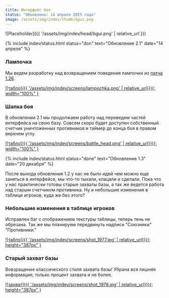 ```yaml
---
title: Интерфейс боя
status: "Обновлено: 14 апреля 2025 года"
image: /assets/img/indev/thumb/bgui.png
---
```


<p style="display: none">Разработка боевого интерфейса ведется здесь.</p>

![Placeholder]({{ '/assets/img/indev/head/bgui.png' | relative_url }})

{% include indev/status.html status="don" text="Обновление 2.1" date="14 апреля" %}

### Лампочка

Мы ведем разработку над возвращением поведения лампочки из [патча 1.26](https://tanki.su/ru/content/archive_release_notes/1_26_release/#head-id-8).

[![табло]({{ '/assets/img/indev/screens/lampochka.png' | relative_url}}){: width="100%" }](/assets/img/indev/screens/lampochka.png)

### Шапка боя

В обновлении 2.1 мы продолжаем работу над переведем частей интерфейса на свою базу. Совсем скоро будет доступен собственный счетчик уничтоженных противников и таймер до конца боя в правом верхнем углу.

[![табло]({{ '/assets/img/indev/screens/battle_head.png' | relative_url}}){: width="100%" }](/assets/img/indev/screens/battle_head.png)

{% include indev/status.html status="done" text="Обновление 1.3" date="20 декабря" %}

После выхода обновления 1.2 у нас не было идей чем можно еще заняться в интерфейсе, мы что-то тыкали, клацали и сделали. Пока что у нас практически готовы старые захваты базы, а так же ведется работа над старым счетчиком противника. Ну и небольшие изменения в таблице игроков, куда же без этого?

### Небольшие изменения в таблице игроков

Исправлен баг с отображением текстуры таблицы, теперь тень не обрезана. Так же мы планируем передвинуть надписи "Союзники" "Противники."

[![табло]({{ '/assets/img/indev/screens/shot_1977.jpg' | relative_url}}){: height="387px" }](/assets/img/indev/screens/shot_1977.jpg)

### Старый захват базы

Вовзращение классического стиля захвата базы! Убрана вся лишняя информация, только процент захвата и не более.

[![захват]({{ '/assets/img/indev/screens/shot_1978.jpg' | relative_url}}){: height="387px" }](/assets/img/indev/screens/shot_1978.jpg)